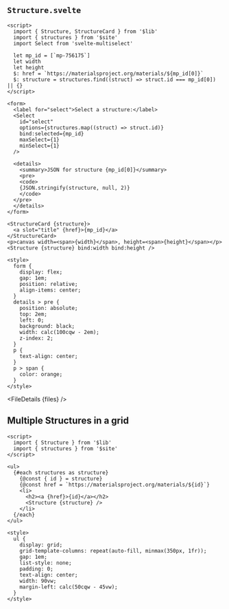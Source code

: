 <script>
  import { FileDetails } from 'svelte-zoo'

  const files = Object.entries(import.meta.glob('$lib/Structure*', { as: 'raw', eager: true })).map(([path, content]) => {
    return { title: path, content }
  })
</script>

## `Structure.svelte`

```svelte example stackblitz code_above hideStyle
<script>
  import { Structure, StructureCard } from '$lib'
  import { structures } from '$site'
  import Select from 'svelte-multiselect'

  let mp_id = [`mp-756175`]
  let width
  let height
  $: href = `https://materialsproject.org/materials/${mp_id[0]}`
  $: structure = structures.find((struct) => struct.id === mp_id[0]) || {}
</script>

<form>
  <label for="select">Select a structure:</label>
  <Select
    id="select"
    options={structures.map((struct) => struct.id)}
    bind:selected={mp_id}
    maxSelect={1}
    minSelect={1}
  />

  <details>
    <summary>JSON for structure {mp_id[0]}</summary>
    <pre>
    <code>
    {JSON.stringify(structure, null, 2)}
    </code>
  </pre>
  </details>
</form>

<StructureCard {structure}>
  <a slot="title" {href}>{mp_id}</a>
</StructureCard>
<p>canvas width=<span>{width}</span>, height=<span>{height}</span></p>
<Structure {structure} bind:width bind:height />

<style>
  form {
    display: flex;
    gap: 1em;
    position: relative;
    align-items: center;
  }
  details > pre {
    position: absolute;
    top: 2em;
    left: 0;
    background: black;
    width: calc(100cqw - 2em);
    z-index: 2;
  }
  p {
    text-align: center;
  }
  p > span {
    color: orange;
  }
</style>
```

<FileDetails {files} />

## Multiple Structures in a grid

```svelte example stackblitz code_above hideStyle
<script>
  import { Structure } from '$lib'
  import { structures } from '$site'
</script>

<ul>
  {#each structures as structure}
    {@const { id } = structure}
    {@const href = `https://materialsproject.org/materials/${id}`}
    <li>
      <h2><a {href}>{id}</a></h2>
      <Structure {structure} />
    </li>
  {/each}
</ul>

<style>
  ul {
    display: grid;
    grid-template-columns: repeat(auto-fill, minmax(350px, 1fr));
    gap: 1em;
    list-style: none;
    padding: 0;
    text-align: center;
    width: 90vw;
    margin-left: calc(50cqw - 45vw);
  }
</style>
```
